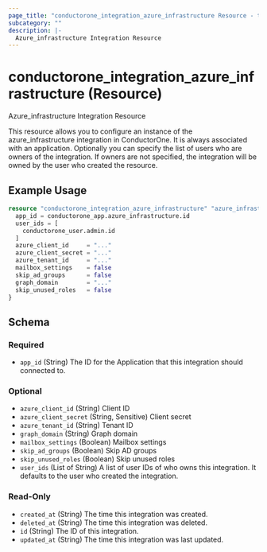 ```yaml
---
page_title: "conductorone_integration_azure_infrastructure Resource - terraform-provider-conductorone"
subcategory: ""
description: |-
  Azure_infrastructure Integration Resource
---
```


# conductorone_integration_azure_infrastructure (Resource)

Azure_infrastructure Integration Resource

This resource allows you to configure an instance of the azure_infrastructure integration in ConductorOne.
It is always associated with an application. Optionally you can specify the list of users who are owners of the integration.
If owners are not specified, the integration will be owned by the user who created the resource.

## Example Usage

```terraform
resource "conductorone_integration_azure_infrastructure" "azure_infrastructure" {
  app_id = conductorone_app.azure_infrastructure.id
  user_ids = [
    conductorone_user.admin.id
  ]
  azure_client_id     = "..."
  azure_client_secret = "..."
  azure_tenant_id     = "..."
  mailbox_settings    = false
  skip_ad_groups      = false
  graph_domain        = "..."
  skip_unused_roles   = false
}
```

<!-- schema generated by tfplugindocs -->
## Schema

### Required

- `app_id` (String) The ID for the Application that this integration should connected to.

### Optional

- `azure_client_id` (String) Client ID
- `azure_client_secret` (String, Sensitive) Client secret
- `azure_tenant_id` (String) Tenant ID
- `graph_domain` (String) Graph domain
- `mailbox_settings` (Boolean) Mailbox settings
- `skip_ad_groups` (Boolean) Skip AD groups
- `skip_unused_roles` (Boolean) Skip unused roles
- `user_ids` (List of String) A list of user IDs of who owns this integration. It defaults to the user who created the integration.

### Read-Only

- `created_at` (String) The time this integration was created.
- `deleted_at` (String) The time this integration was deleted.
- `id` (String) The ID of this integration.
- `updated_at` (String) The time this integration was last updated.
